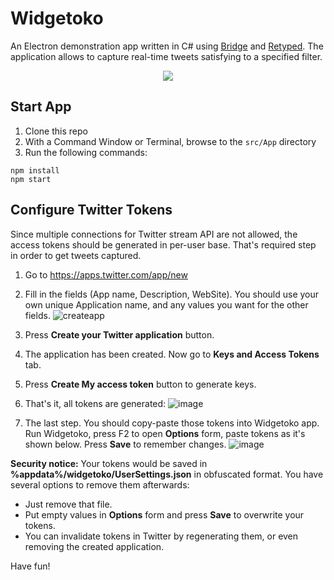 # Widgetoko

An Electron demonstration app written in C# using [Bridge](http://bridge.net) and [Retyped](https://retyped.com).
The application allows to capture real-time tweets satisfying to a specified filter.

<p align="center"><img src="https://user-images.githubusercontent.com/62210/31511947-99df7488-af46-11e7-8580-f1e5eed44743.png"></p>

## Start App

1. Clone this repo
1. With a Command Window or Terminal, browse to the `src/App` directory
1. Run the following commands:
```
npm install
npm start
```

## Configure Twitter Tokens

Since multiple connections for Twitter stream API are not allowed, the access tokens should be generated in per-user base. That's required step in order to get tweets captured.

1. Go to https://apps.twitter.com/app/new

1. Fill in the fields (App name, Description, WebSite). You should use your own unique Application name, and any values you want for the other fields.
![createapp](https://user-images.githubusercontent.com/16582701/31498170-f81c2672-af69-11e7-8444-013fd96dfa62.png)

1. Press **Create your Twitter application** button.

1. The application has been created. Now go to **Keys and Access Tokens** tab.

1. Press **Create My access token** button to generate keys.

1. That's it, all tokens are generated:
![image](https://user-images.githubusercontent.com/16582701/31500006-fde8f8be-af6e-11e7-8765-e360ed843869.png)

1. The last step. You should copy-paste those tokens into Widgetoko app. Run Widgetoko, press F2 to open **Options** form, paste tokens as it's shown below. Press **Save** to remember changes.
![image](https://user-images.githubusercontent.com/16582701/31500161-64c1e3fc-af6f-11e7-8972-4747069e87d2.png)

**Security notice:**
Your tokens would be saved in **%appdata%/widgetoko/UserSettings.json** in obfuscated format. You have several options to remove them afterwards:
- Just remove that file.
- Put empty values in **Options** form and press **Save** to overwrite your tokens.
- You can invalidate tokens in Twitter by regenerating them, or even removing the created application.

Have fun!
